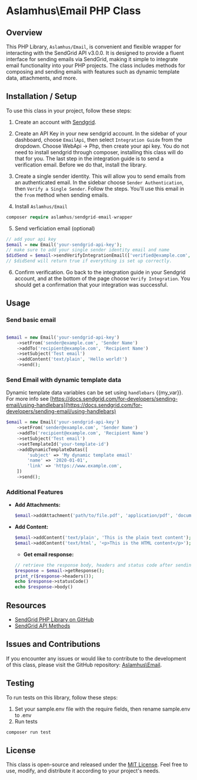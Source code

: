 # Aslamhus\Email PHP Class

## Overview

This PHP Library, `Aslamhus/Email`, is convenient and flexible wrapper for interacting with the SendGrid API v3.0.0. It is designed to provide a fluent interface for sending emails via SendGrid, making it simple to integrate email functionality into your PHP projects. The class includes methods for composing and sending emails with features such as dynamic template data, attachments, and more.

## Installation / Setup

To use this class in your project, follow these steps:

1. Create an account with [Sendgrid](https://sendgrid.com).

2. Create an API Key in your new sendgrid account.
   In the sidebar of your dashboard, choose `EmailApi`, then select `Integration Guide` from the dropdown. Choose WebApi -> Php, then create your api key. You do not need to install sendgrid through composer, installing this class will do that for you. The last step in the integration guide is to send a verification email. Before we do that, install the library.

3. Create a single sender identity.
   This will allow you to send emails from an authenticated email. In the sidebar choose `Sender Authentication`, then `Verify a Single Sender`. Follow the steps. You'll use this email in the `from` method when sending emails.
4. Install `Aslamhus/Email`

```php
composer require aslamhus/sendgrid-email-wrapper
```

5. Send verficiation email (optional)

```php
// add your api key
$email = new Email('your-sendgrid-api-key');
// make sure to add your single sender identity email and name
$didSend = $email->sendVerifyIntegrationEmail(['verified@example.com', 'Verified User']);
// $didSend will return true if everything is set up correctly.
```

6. Confirm verification.
   Go back to the integration guide in your Sendgrid account, and at the bottom of the page choose `Verify Integration`. You should get a confirmation that your integration was successful.

## Usage

### Send basic email

```php

$email = new Email('your-sendgrid-api-key')
    ->setFrom('sender@example.com', 'Sender Name')
    ->addTo('recipient@example.com', 'Recipient Name')
    ->setSubject('Test email')
    ->addContent('text/plain', 'Hello world!')
    ->send();

```

### Send Email with dynamic template data

Dynamic template data variables can be set using `handlebars` {{my_var}}.
For more info see [https://docs.sendgrid.com/for-developers/sending-email/using-handlebars](https://docs.sendgrid.com/for-developers/sending-email/using-handlebars)

```php
$email = new Email('your-sendgrid-api-key')
    ->setFrom('sender@example.com', 'Sender Name')
    ->addTo('recipient@example.com', 'Recipient Name')
    ->setSubject('Test email')
    ->setTemplateId('your-template-id')
    ->addDynamicTemplateDatas([
        'subject' => 'My dynamic template email'
        'name' => '2020-01-01',
        'link' => 'https://www.example.com',
    ])
    ->send();
```

### Additional Features

- **Add Attachments:**

  ```php
  $email->addAttachment('path/to/file.pdf', 'application/pdf', 'document.pdf');
  ```

- **Add Content:**

  ```php
  $email->addContent('text/plain', 'This is the plain text content');
  $email->addContent('text/html', '<p>This is the HTML content</p>');
  ```

  - **Get email response:**

  ```php
  // retrieve the response body, headers and status code after sending
  $response = $email->getResponse();
  print_r($response->headers());
  echo $response->statusCode()
  echo $response->body()

  ```

## Resources

- [SendGrid PHP Library on GitHub](https://github.com/sendgrid/sendgrid-php/blob/main/USAGE.md)
- [SendGrid API Methods](https://github.com/sendgrid/sendgrid-php/blob/08514e75789f192c034fdcf18efe6d8b1a7c91da/lib/BaseSendGridClientInterface.php#L65)

## Issues and Contributions

If you encounter any issues or would like to contribute to the development of this class, please visit the GitHub repository: [Aslamhus\Email](https://github.com/aslamhus/Email).

## Testing

To run tests on this library, follow these steps:

1. Set your sample.env file with the require fields, then rename sample.env to .env
2. Run tests

```php
composer run test
```

## License

This class is open-source and released under the [MIT License](LICENSE). Feel free to use, modify, and distribute it according to your project's needs.
